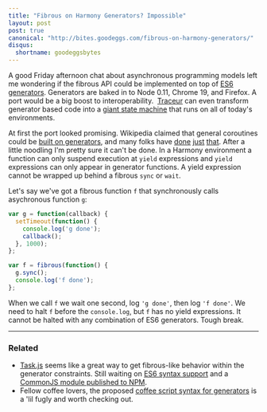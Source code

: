 ```yaml
---
title: "Fibrous on Harmony Generators? Impossible"
layout: post
post: true
canonical: "http://bites.goodeggs.com/fibrous-on-harmony-generators/"
disqus:
  shortname: goodeggsbytes
---
```


A good Friday afternoon chat about asynchronous programming models left me wondering if the fibrous API could be implemented on top of [ES6 generators][generators]. Generators are baked in to Node 0.11, Chrome 19, and Firefox.  A port would be a big boost to interoperability.  [Traceur][traceur] can even transform generator based code into a [giant state machine][state-machine] that runs on all of today's environments.

At first the port looked promising. Wikipedia claimed that general coroutines could be [built on generators][coroutines-on-generators], and many folks have [done][taskjs] [just][gist1] [that][gist2].  After a little noodling I'm pretty sure it can't be done.  In a Harmony environment a function can only suspend execution at `yield` expressions and `yield` expressions can only appear in generator functions. A yield expression cannot be wrapped up behind a fibrous `sync` or `wait`.

<!-- more -->

Let's say we've got a fibrous function `f` that synchronously calls asychronous function `g`:

``` js
var g = function(callback) {
  setTimeout(function() {
    console.log('g done');
    callback();
  }, 1000);
};

var f = fibrous(function() {
  g.sync();
  console.log('f done');
};
```

When we call `f` we wait one second, log `'g done'`, then log `'f done'`.  We need to halt `f` before the `console.log`, but `f` has no yield expressions.  It cannot be halted with any combination of ES6 generators.  Tough break.

---
### Related
+ [Task.js][taskjs] seems like a great way to get fibrous-like behavior within the generator constraints.  Still waiting on [ES6 syntax support](https://github.com/mozilla/task.js/issues/28) and a [CommonJS module published to NPM](https://github.com/mozilla/task.js/issues/17).
+ Fellow coffee lovers, the proposed [coffee script syntax for generators](https://github.com/jashkenas/coffee-script/pull/3078) is a 'lil fugly and worth checking out.

[fibrous]: https://github.com/goodeggs/fibrous
[generators]: http://wiki.ecmascript.org/doku.php?id=harmony:generators
[traceur]: https://github.com/google/traceur-compiler
[taskjs]: http://taskjs.org/
[gist1]: https://gist.github.com/creationix/5762837
[gist2]: https://gist.github.com/Benvie/5667557
[coroutines-on-generators]: http://en.wikipedia.org/wiki/Coroutine#Comparison_with_generators
[state-machine]: http://traceur-compiler.googlecode.com/git/demo/repl.html#function*%20test%20()%20%7B%0A%20%20yield%201%3B%0A%20%20var%20a%20%3D%20yield%202%3B%0A%20%20try%20%7B%0A%20%20%20%20yield%20a%3B%0A%20%20%7D%20catch%20(e)%20%7B%0A%20%20%20%20yield%2099%3B%0A%20%20%7D%0A%20%20for(var%20i%20%3D0%3B%20i%20%3C%201%3B%20i%2B%2B)%20%7B%0A%20%20%20%20yield%20123%3B%0A%20%20%7D%0A%7D%0A%0Afunction%20normal()%20%7B%0A%20%20var%20a%20%3D%20b%3B%0A%20%20return%20b%3B%0A%7D
